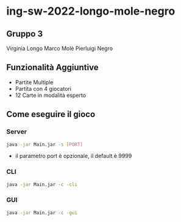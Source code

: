 # ing-sw-2022-longo-mole-negro

## Gruppo 3
 Virginia Longo
 Marco Molè
 Pierluigi Negro
 
 
 
## Funzionalità Aggiuntive
- Partite Multiple
- Partita con 4 giocatori
- 12 Carte in modalità esperto

## Come eseguire il gioco

### Server

``` bash
java -jar Main.jar -s [PORT]
```
- il parametro port è opzionale, il default è 9999

### CLI

``` bash
java -jar Main.jar -c -cli
```

### GUI

``` bash
java -jar Main.jar -c -gui
```



